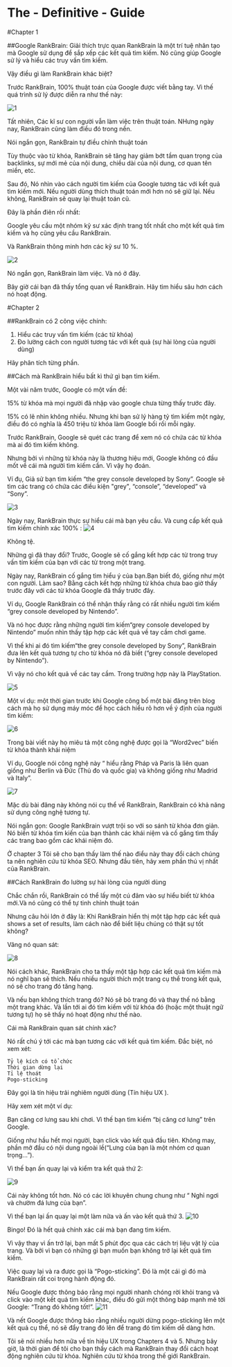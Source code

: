 # The - Definitive - Guide

#Chapter 1

##Google RankBrain: Giải thích trực quan
RankBrain là một trí tuệ nhân tạo mà Google sử dụng để sắp xếp các kết quả tìm kiếm. Nó cũng giúp Google sử lý và hiểu các truy vấn tìm kiếm.

Vậy điều gì làm RankBrain khác biệt?

Trước RankBrain, 100% thuật toán của Google được viết bằng tay.
Vì thế quá trình sử lý được diễn ra như thế này:

![1](https://cdn-backlinko.pressidium.com/wp-content/uploads/2017/11/1_2_google-engineers.png)



Tất nhiên, Các kĩ sư con người vẫn làm việc trên thuật toán. NHưng ngày nay, RankBrain cũng làm điều đó trong nền.

Nói ngắn gọn, RankBrain tự điều chỉnh thuật toán

Tùy thuộc vào từ khóa, RankBrain sẽ tăng hay giảm bớt tầm quan trọng của backlinks, sự mới mẻ của nội dung, chiều dài của nội dung,
cơ quan tên miền, etc.

Sau đó, Nó nhìn vào cách người tìm kiếm của Google tương tác với kết quả tìm kiếm mới. Nếu người dùng thích thuật toán mới hơn nó sẽ giữ lại. Nếu không, RankBrain sẽ quay lại thuật toán cũ.

Đây là phần điên rồi nhất:

Google yêu cầu một nhóm kỹ sư xác định trang tốt nhất cho một kết quả tìm kiếm và họ cũng yêu cầu RankBrain.

Và RankBrain thông minh hơn các kỹ sư 10 %.

![2](https://cdn-backlinko.pressidium.com/wp-content/uploads/2017/11/1_4_accuracy.png)

Nó ngắn gọn, RankBrain làm việc. Và nó ở đây.

Bây giờ cái bạn đã thấy tổng quan về RankBrain. Hãy tìm hiểu sâu hơn cách nó hoạt động.


#Chapter 2

##RankBrain có 2 công việc chính:

1. Hiểu các truy vấn tìm kiếm (các từ khóa)
2. Đo lường cách con người tương tác với kết quả (sự hài lòng của người dùng)

Hãy phân tích từng phần. 

##Cách mà RankBrain hiểu bất kì thứ gì bạn tìm kiếm.


Một vài năm trước, Google có một vấn đề:

15% từ khóa mà mọi người đã nhập vào google chưa từng thấy trước đây.

15% có lẽ nhìn không nhiều. Nhưng khi bạn sử lý hàng tỷ tìm kiếm một ngày, điều đó có nghĩa là 450 triệu từ khóa làm Google bối rối mỗi ngày.

Trước RankBrain, Google sẽ quét các trang để xem nó có chứa các từ khóa mà ai đó tìm kiếm không.

Nhưng bởi vì  những từ khóa này là thương hiệu mới, Google không có đầu mốt về cái mà người tìm kiếm cần. Vì vậy họ đoán.

Ví đụ, Giả sử bạn tìm kiếm “the grey console developed by Sony”. Google sẽ tìm các trang có chứa các điều kiện "grey", “console”, “developed” và “Sony”.

![3](https://cdn-backlinko.pressidium.com/wp-content/uploads/2017/11/2_2_search-keywords.png)



Ngày nay, RankBrain thực sự hiểu cái mà bạn yêu cầu. Và cung cấp kết quả tìm kiếm chính xác 100% :
![4](https://cdn-backlinko.pressidium.com/wp-content/uploads/2017/11/2_3_rankbrain-results.png)

Không tệ.

Những gì đã thay đổi? Trước, Google sẽ cố gắng kết hợp các từ trong truy vấn tím kiếm của bạn với các từ trong một trang.

Ngày nay, RankBrain cố gắng tìm hiểu ý của bạn.Bạn biết đó, giống như một con người.
Làm sao? Bằng cách kết hợp những từ khóa chưa bao giờ thấy trước đây với các từ khóa Google đã thấy trước đây.

Ví dụ, Google RankBrain có thể nhận thấy rằng có rất nhiều người tìm kiếm “grey console developed by Nintendo”.

Và nó học được rằng những người tìm kiếm“grey console
developed by Nintendo” muốn nhìn thấy tập hợp các kết quả về tay cầm chơi game.

Vì thế khi ai đó tìm kiếm“the grey console developed
by Sony”, RankBrain đưa lên kết quả tương tự cho từ khóa nó đã biết  (“grey console developed by Nintendo”).

Vì vậy nó cho kết quả về các tay cầm. Trong trường hợp này là PlayStation.

![5](https://cdn-backlinko.pressidium.com/wp-content/uploads/2018/01/2_4_rankbrain-method.png)

Một ví dụ: một thời gian trước khi Google công bố một bài đăng trên blog cách mà họ sử dụng máy móc để học cách hiểu rõ hơn về ý định của người tìm kiếm:

![6](https://cdn-backlinko.pressidium.com/wp-content/uploads/2017/11/2_5_google-open-source-blog.png)

Trong bài viết này họ miêu tả một công nghệ được gọi là “Word2vec” biến từ khóa thành khái niệm

Ví dụ, Google nói công nghệ này “ hiểu rằng Pháp và Paris là liên quan giống như Berlin và Đức (Thủ đo và quốc gia) và không giống như Madrid và Italy”.

![7](https://cdn-backlinko.pressidium.com/wp-content/uploads/2017/11/2_6_country-and-capital.png)


Mặc dù bài đăng này không nói cụ thể về RankBrain,
RankBrain có khả năng sử dụng công nghệ tương tự.

Nói ngắn gọn: Google RankBrain vượt trội so với so sánh từ khóa đơn giản. Nó biến từ khóa tìm kiến của bạn thành các khái niệm và cố gắng tìm thấy các trang bao gồm các khái niệm đó.

Ở chapter 3 Tôi sẽ cho bạn thấy làm thế nào điểu này thay đổi cách chúng ta nên nghiên cứu từ khóa SEO. Nhưng đầu tiên, hãy xem phần thú vị nhất của RankBrain.

##Cách RankBrain đo lường sự hài lòng của người dùng

Chắc chắn rồi, RankBrain có thể lấy một cú đâm vào sự hiểu biết từ khóa mới.Và nó cũng có thể tự tinh chỉnh thuật toán

Nhưng câu hỏi lớn ở đây là: Khi RankBrain hiển thị một tập hợp các kết quả shows a set of results, làm cách nào để biết liệu chúng có thật sự tốt không?

Vâng nó quan sát:

![8](https://cdn-backlinko.pressidium.com/wp-content/uploads/2017/11/2_7_rankbrain-uses-ux-signals.png)

Nói cách khác, RankBrain cho ta thấy một tập hợp các kết quả tìm kiếm mà nó nghĩ bạn sẽ thích. Nếu nhiều người thích một trang cụ thể trong kết quả, nó sẽ cho trang đó tăng hạng.

Và nếu bạn không thích trang đó? Nó sẽ bỏ trang đó và thay thế nó bằng một trang khác. Và lần tới ai đó tìm kiếm với từ khóa đó (hoặc một thuật ngữ tương tự) họ sẽ thấy nó hoạt động như thế nào.

Cái mà RankBrain quan sát chính xác?

Nó rất chú ý tới các mà bạn tương các với kết quả tìm kiếm. Đắc biệt, nó xem xét:

    Tỷ lệ kích có tổ chức
    Thời gian dừng lại
    Tỉ lệ thoát
    Pogo-sticking

Đây gọi là tín hiệu trải nghiêm người dùng (Tín hiệu UX ).

Hãy xem xét một ví dụ:

Bạn căng cơ lưng sau khi chơi. Vì thế bạn tìm kiếm “bị căng cơ lưng” trên Google.

Giống như hầu hết mọi người, bạn click vào kết quả đầu tiên. Không may, phần mở đầu có nội dung ngoài lề(“Lưng của bạn là một nhóm cơ quan trọng...”).

Vì thế bạn ấn quay lại và kiểm tra kết quả thứ 2:

![9](https://cdn-backlinko.pressidium.com/wp-content/uploads/2017/11/2_9_pogo-stick-effect-1.png)


Cái này không tốt hơn. Nó có các lời khuyên chung chung như “ Nghỉ ngơi và chườm đá lưng của bạn”.

Vì thế bạn lại ấn quay lại một làm nữa và ấn vào kết quả thứ 3.
![10](https://cdn-backlinko.pressidium.com/wp-content/uploads/2017/11/2_10_pogo-stick-effect-2.png)


Bingo! Đó là hết quả chính xác cái mà bạn đang tìm kiếm.

Vì vậy thay vì ấn trở lại, bạn mất 5 phút đọc qua các cách trị liệu vật lý của trang. Và bởi vì bạn có những gì bạn muốn bạn không trở lại kết quả tìm kiếm.

Việc quay lại và ra được gọi là “Pogo-sticking”. Đó là một cái gì đó mà RankBrain rất coi trọng hành động đó.

Nếu Google được thông báo rằng mọi người nhanh chóng rời khỏi trang và click vào một kết quả tìm kiếm khác, điều đó gửi một thông báp mạnh mẽ tời Google:
“Trang đó không tốt!”.
![11](https://cdn-backlinko.pressidium.com/wp-content/uploads/2017/11/2_11_pogo-stick-effect-3.png)

Và nết Google được thông báo rằng nhiều người dừng pogo-sticking lên một kết quả cụ thể, nó sẽ đẩy trang đó lên để trang đó tìm kiếm dễ dàng hơn.

Tôi sẽ nói nhiều hơn nữa về tín hiệu UX trong Chapters 4
và 5. Nhưng bây giờ, là thời gian để tôi cho bạn thấy cách mà RankBrain thay đổi cách hoạt động nghiên cứu từ khóa.
Nghiên cứu từ khóa trong thế giới RankBrain.